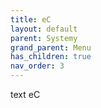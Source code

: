 ```yaml
---
title: eC
layout: default
parent: Systemy
grand_parent: Menu
has_children: true
nav_order: 3
---
```


text eC